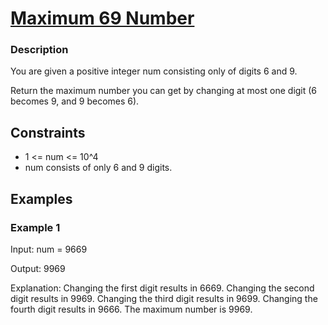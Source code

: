 # [Maximum 69 Number](https://leetcode.com/problems/maximum-69-number/)

### Description

You are given a positive integer num consisting only of digits 6 and 9.

Return the maximum number you can get by changing at most one digit (6 becomes 9, and 9 becomes 6).

## Constraints

- 1 <= num <= 10^4
- num consists of only 6 and 9 digits.

## Examples

### Example 1
Input: num = 9669

Output: 9969

Explanation: 
Changing the first digit results in 6669.
Changing the second digit results in 9969.
Changing the third digit results in 9699.
Changing the fourth digit results in 9666.
The maximum number is 9969.
